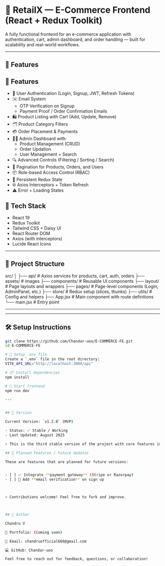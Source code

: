 # 🛒 RetailX — E-Commerce Frontend (React + Redux Toolkit)

A fully functional frontend for an e-commerce application with authentication, cart, admin dashboard, and order handling — built for scalability and real-world workflows.

---

## 🚀 Features

## 🚀 Features  

- 🔐 User Authentication (Login, Signup, JWT, Refresh Tokens)  
- ✉️ Email System  
  - OTP Verification on Signup  
  - Payment Proof / Order Confirmation Emails  
- 🛍️ Product Listing with Cart (Add, Update, Remove)  
- 🗂️ Product Category Filters  
- 💳 Order Placement & Payments  
- 🧑‍💼 Admin Dashboard with:  
  - Product Management (CRUD)  
  - Order Updation  
  - User Management + Search  
- 🔍 Advanced Controls (Filtering / Sorting / Search)  
- 📑 Pagination for Products, Orders, and Users  
- 📦 Role-based Access Control (RBAC)  
- 🔁 Persistent Redux State  
- 🌐 Axios Interceptors + Token Refresh  
- ⚠️ Error + Loading States  


## 🧪 Tech Stack

- React 19
- Redux Toolkit
- Tailwind CSS + Daisy UI
- React Router DOM
- Axios (with interceptors)
- Lucide React Icons

---

## 📂 Project Structure

src/
│
├── api/ # Axios services for products, cart, auth, orders
├── assets/ # images
├── components/ # Reusable UI components
├── layout/ # Page layouts and wrappers
├── pages/ # Page-level components (Login, AdminPanel, etc.)
├── store/ # Redux setup (slices, thunks)
├── utils/ # Config and helpers
├── App.jsx # Main component with route definitions
└── main.jsx # Entry point

---

---

## 🛠️ Setup Instructions

```bash
git clone https://github.com/Chandar-uoo/E-COMMERCE-FE.git
cd E-COMMERCE-FE

# 🔧 Setup .env file
Create a `.env` file in the root directory:
VITE_API_URL="http://localhost:3000/api"

# 📦 Install dependencies
npm install

# 🚀 Start frontend
npm run dev

---


## 📌 Version

Current Version: `v1.2.0` (MVP)

- Status: ✅ Stable / Working
- Last Updated: August 2025

> This is the third stable version of the project with core features implemented (cart, orders, admin panel, auth, etc.).

## 🚧 Planned Features / Future Updates

These are features that are planned for future versions:


- [ ] ✅ Integrate **payment gateway** (Stripe or Razorpay)
- [ ] 🔐 Add **email verification** on sign up



> Contributions welcome! Feel free to fork and improve.



## 👤 Author

Chandru V

💼 Portfolio: (Coming soon)

📧 Email: chandruofficial666@gmail.com

💻 GitHub: Chandar-uoo

Feel free to reach out for feedback, questions, or collaboration!
```
